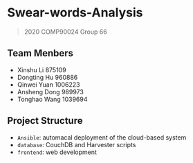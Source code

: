 # Swear-words-Analysis

> 2020 COMP90024 Group 66

## Team Menbers

- Xinshu Li 875109
- Dongting Hu 960886
- Qinwei Yuan 1006223
- Ansheng Dong  989973
- Tonghao Wang 1039694

## Project Structure

- ```Ansible```: automacal deployment of the cloud-based system 
- ```database```: CouchDB and Harvester scripts
- ```frontend```: web development
